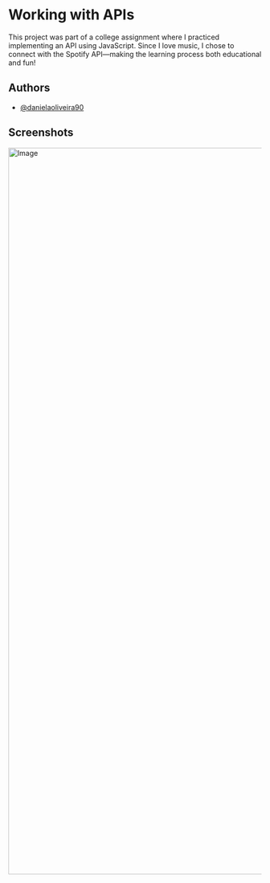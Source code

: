 # Working with APIs

This project was part of a college assignment where I practiced implementing an API using JavaScript. Since I love music, I chose to connect with the Spotify API—making the learning process both educational and fun!

## Authors

- [@danielaoliveira90](https://github.com/danielaoliveira90)


## Screenshots

<img width="1447" alt="Image" src="https://github.com/user-attachments/assets/f56f0282-5d0e-4c55-be61-e8814e59d291" />
